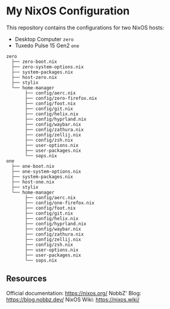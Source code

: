 # My NixOS Configuration

This repository contains the configurations for two NixOS hosts:
 - Desktop Computer `zero`
 - Tuxedo Pulse 15 Gen2 `one`

```
zero
  ├── zero-boot.nix
  ├── zero-system-options.nix
  ├── system-packages.nix
  ├── host-zero.nix
  ├── stylix 
  └── home-manager
       ├── config/aerc.nix
       ├── config/zero-firefox.nix
       ├── config/foot.nix
       ├── config/git.nix
       ├── config/helix.nix
       ├── config/hyprland.nix
       ├── config/waybar.nix
       ├── config/zathura.nix
       ├── config/zellij.nix
       ├── config/zsh.nix
       ├── user-options.nix
       ├── user-packages.nix
       └── sops.nix
one
  ├── one-boot.nix
  ├── one-system-options.nix
  ├── system-packages.nix
  ├── host-one.nix
  ├── stylix 
  └── home-manager
       ├── config/aerc.nix
       ├── config/one-firefox.nix
       ├── config/foot.nix
       ├── config/git.nix
       ├── config/helix.nix
       ├── config/hyprland.nix
       ├── config/waybar.nix
       ├── config/zathura.nix
       ├── config/zellij.nix
       ├── config/zsh.nix
       ├── user-options.nix
       ├── user-packages.nix
       └── sops.nix
```

## Resources

Official documentation: https://nixos.org/
NobbZ' Blog: https://blog.nobbz.dev/
NixOS Wiki: https://nixos.wiki/
